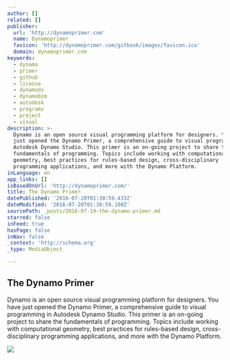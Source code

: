 ```yaml
---
author: []
related: []
publisher:
  url: 'http://dynamoprimer.com'
  name: Dynamoprimer
  favicon: 'http://dynamoprimer.com/gitbook/images/favicon.ico'
  domain: dynamoprimer.com
keywords:
  - dynamo
  - primer
  - github
  - license
  - dynamods
  - dynamobim
  - autodesk
  - programs
  - project
  - visual
description: >-
  Dynamo is an open source visual programming platform for designers. You have
  just opened the Dynamo Primer, a comprehensive guide to visual programming in
  Autodesk Dynamo Studio. This primer is an on-going project to share the
  fundamentals of programming. Topics include working with computational
  geometry, best practices for rules-based design, cross-disciplinary
  programming applications, and more with the Dynamo Platform.
inLanguage: en
app_links: []
isBasedOnUrl: 'http://dynamoprimer.com/'
title: The Dynamo Primer
datePublished: '2016-07-20T01:38:59.433Z'
dateModified: '2016-07-20T01:38:59.100Z'
sourcePath: _posts/2016-07-19-the-dynamo-primer.md
starred: false
inFeed: true
hasPage: false
inNav: false
_context: 'http://schema.org'
_type: MediaObject

---
```

<article style=""><h1>The Dynamo Primer</h1><p>Dynamo is an open source visual programming platform for designers. You have just opened the Dynamo Primer, a comprehensive guide to visual programming in Autodesk Dynamo Studio. This primer is an on-going project to share the fundamentals of programming. Topics include working with computational geometry, best practices for rules-based design, cross-disciplinary programming applications, and more with the Dynamo Platform.</p><img src="http://dynamoprimer.com/images/MODELAB_Logo.png" /></article>